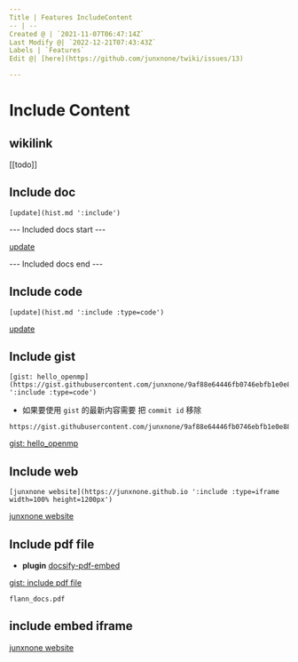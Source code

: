```yaml
---
Title | Features IncludeContent
-- | --
Created @ | `2021-11-07T06:47:14Z`
Last Modify @| `2022-12-21T07:43:43Z`
Labels | `Features`
Edit @| [here](https://github.com/junxnone/twiki/issues/13)

---
```

# Include Content

## wikilink

[[todo]]

## Include doc

```
[update](hist.md ':include')
```

--- Included docs start ---

[update](hist.md ':include')

--- Included docs end ---

## Include code


```
[update](hist.md ':include :type=code')
```


[update](hist.md ':include :type=code')

## Include gist

```
[gist: hello_openmp](https://gist.githubusercontent.com/junxnone/9af88e64446fb0746ebfb1e0e8879f33/raw/2d04dcd1fd3ac51988d3e756bb1be477efe02216/openmp_helloworld.cpp ':include :type=code')
```
- 如果要使用 `gist` 的最新内容需要 把 `commit id` 移除 

```
https://gist.githubusercontent.com/junxnone/9af88e64446fb0746ebfb1e0e8879f33/raw/openmp_helloworld.cpp
```

[gist: hello_openmp](https://gist.githubusercontent.com/junxnone/9af88e64446fb0746ebfb1e0e8879f33/raw/openmp_helloworld.cpp ':include :type=code')

## Include web

```
[junxnone website](https://junxnone.github.io ':include :type=iframe width=100% height=1200px')
```

[junxnone website](https://junxnone.github.io ':include :type=iframe width=100% height=1200px')


## Include pdf file

- **plugin** [docsify-pdf-embed](https://github.com/lazypanda10117/docsify-pdf-embed)

[gist: include pdf file](https://gist.githubusercontent.com/junxnone/2efa4f014527293cd2950b8aff96f488/raw/docsify_include_pdf_file ':include :type=code')


```pdf
flann_docs.pdf
```

## include embed iframe

[junxnone website](https://codepen.io/syt123450/embed/YRwZGg?default-tab=html%2Cresult ':include :type=iframe width=100% height=1200px')

